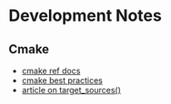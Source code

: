 # Development Notes


## Cmake

- [cmake ref docs](https://cmake.org/cmake/help/v3.22/#reference-manuals)
- [cmake best practices](https://fujii.github.io/2015/10/10/cmake-best-practice/)
- [article on target_sources()](https://crascit.com/2016/01/31/enhanced-source-file-handling-with-target_sources/)
